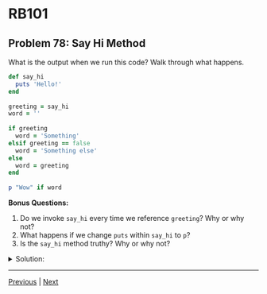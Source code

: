 # RB101
## Problem 78: Say Hi Method

What is the output when we run this code? Walk through what happens.

```ruby
def say_hi
  puts 'Hello!'
end
  
greeting = say_hi
word = ''
  
if greeting
  word = 'Something'
elsif greeting == false
  word = 'Something else'
else
  word = greeting
end
  
p "Wow" if word
```

**Bonus Questions:**
1. Do we invoke `say_hi` every time we reference `greeting`? Why or why not?
2. What happens if we change `puts` within `say_hi` to `p`?
3. Is the `say_hi` method truthy? Why or why not?

<details>
<summary>Solution:</summary>

**Output:**
```
Hello!
"Wow"
```

**Walkthrough:**

1. `def say_hi` defines the method (no execution yet)
2. `greeting = say_hi` calls the method:
   - `puts 'Hello!'` outputs "Hello!"
   - `puts` returns `nil`
   - `greeting` is assigned `nil`
3. `word = ''` initializes word to an empty string
4. Check `if greeting`: `nil` is falsy, so this branch doesn't run
5. Check `elsif greeting == false`: `nil == false` is `false`, so this doesn't run
6. `else` runs: `word = greeting` assigns `nil` to `word`
7. `p "Wow" if word`: In Ruby, empty strings are **truthy**, but `word` is now `nil` (falsy)
8. Wait - actually `word` was initially `''`, but then reassigned to `nil` in the else branch
9. So `p "Wow" if word` checks if `nil` is truthy - it's not, so "Wow" doesn't print

**Actually, let me reconsider:**
- `word = ''` (empty string, which is truthy in Ruby)
- `else` branch runs: `word = greeting` (assigns `nil` to word)
- Final line: `word` is now `nil` (falsy), so "Wow" is NOT printed

**Correct output:**
```
Hello!
```

Only "Hello!" is printed (from the `puts` in `say_hi`). "Wow" is not printed because `word` ends up being `nil`.

**Bonus Answers:**

**Bonus 1**: No, we invoke `say_hi` only once on line 5. `greeting` references the **return value** of `say_hi`, which is `nil`. Every other reference to `greeting` just accesses this `nil` value.

```ruby
greeting = say_hi  # Invokes once here
# Later references to greeting just access the nil value
```

**Bonus 2**: If we change `puts` to `p`:

```ruby
def say_hi
  p 'Hello!'  # p returns the value it prints
end

greeting = say_hi
```

The output would be the same for the first line (`'Hello!'` is still displayed), but now `greeting` would reference `'Hello!'` (the string) instead of `nil`, because `p` returns its argument.

```ruby
if greeting  # Now greeting is "Hello!" (truthy)
  word = 'Something'  # This branch runs
end

p "Wow" if word  # word is "Something" (truthy), so "Wow" prints
```

New output:
```
'Hello!'
"Wow"
```

**Bonus 3**: Methods don't have truthiness. The `say_hi` method, when invoked, **returns** a falsy value (`nil`). You can't check if a method is truthy - you can only check if its return value is truthy.

```ruby
# Can't do this:
# if say_hi  # This invokes the method and checks the return value

# This is what actually happens:
if say_hi  # Calls say_hi, gets nil, checks if nil is truthy
  puts "won't run"
end
```

</details>

---

[Previous](77.md) | [Next](79.md)

